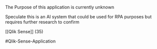 The Purpose of this application is currently unknown

Speculate this is an AI system that could be used for RPA purposes but requires further research to confirm

[[Qlik Sense]] (35)

#Qlik-Sense-Application